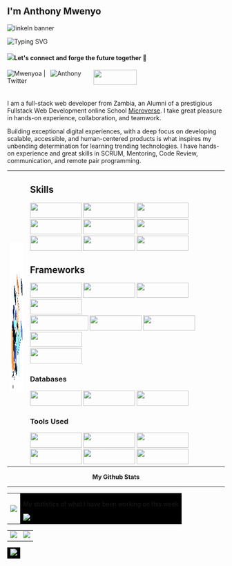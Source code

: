 
## I'm Anthony Mwenyo

![linkeIn banner](https://user-images.githubusercontent.com/28694196/174442977-ebed51ae-d3bf-44cc-99cf-2cbe97448f4e.png)

![Typing SVG](https://readme-typing-svg.herokuapp.com?color=6667AB&center=true&vCenter=true&lines=Thanks+for+visiting+my+profile+%F0%9F%98%83;+Hi+,+a+%E2%AD%90++on+my+repo+is+appreciated!;+Happy+coding!+%F0%9F%9A%80)

<h4><img src="https://media.giphy.com/media/LnQjpWaON8nhr21vNW/giphy.gif" width="50">Let's connect and forge the future together 🚀 </h4>
<a href="https://twitter.com/anthony_mwenyo">
  <img align="left" alt="Mwenyoa | Twitter" width="100" height="35" src="https://img.shields.io/badge/Twitter-1EA1F2?style=for-the-badge&logo=twitter&logoColor=white" />
</a>
<a href="mailto:mwenyoanthony@gmail.com">
  <img src="https://img.shields.io/badge/Gmail-D14836?style=for-the-badge&logo=gmail&logoColor=white" width="100" height="35">
 </a>
<a href="https://www.linkedin.com/in/anthony-mwenyo">
  <img align="left" alt="Anthony" width="100" height="35"  src="https://img.shields.io/badge/LinkedIn-0077B5?style=for-the-badge&logo=linkedin&logoColor=white" />
</a><br>
<br/>
<p>I am a full-stack web developer from Zambia, an Alumni of a prestigious Fullstack Web Development online School  <a href="https://www.microverse.org/">Microverse</a>. I take great pleasure in hands-on experience, collaboration, and teamwork.<br>

Building exceptional digital experiences, with a deep focus on developing scalable, accessible, and human-centered products is what inspires my unbending determination for learning trending technologies. 
I have hands-on experience and great skills in SCRUM, Mentoring, Code Review, communication, and remote pair programming. 
</p>
<table>
  <tr>
 <td halign="left">
  <img  alt="GIF" src="https://github.com/mwenyoa/mwenyoa/blob/main/web-development.gif?raw=true" width="100vw" height="350" /
 </td>
 <td halign="right">
 <h2>Skills</h2>
<img src="https://img.shields.io/badge/JavaScript-323335?style=for-the-badge&logo=javascript&logoColor=F7DF1E" width="120" height="35">
<img src="https://img.shields.io/badge/TypeScript-007ACC?style=for-the-badge&logo=typescript&logoColor=white" width="120" height="35">
   <img src="https://img.shields.io/badge/CSS3-1572B6?style=for-the-badge&logo=css3&logoColor=white"  width="120" height="35">
   <img src="https://img.shields.io/badge/HTML5-E34F26?style=for-the-badge&logo=html5&logoColor=white"  width="120" height="35">
<img src="https://img.shields.io/badge/SQL-F80000?style=for-the-badge&logo=oracle&logoColor=black" width="120" height="35">
<img src="https://img.shields.io/badge/Node.js-339933?style=for-the-badge&logo=nodedotjs&logoColor=white" width="120" height="35">
<img src="https://img.shields.io/badge/json-5E5C5C?style=for-the-badge&logo=json&logoColor=white" width="120" height="35">
 <img src="https://img.shields.io/badge/Ruby-CC342D?style=for-the-badge&logo=ruby&logoColor=white" width="120" height="35">
<img src="https://img.shields.io/badge/PHP-777BB4?style=for-the-badge&logo=php&logoColor=white" width="120" height="35">
<br />
    <h2> Frameworks </h2>
   <img src="https://img.shields.io/badge/React-35232A?style=for-the-badge&logo=react&logoColor=61DAFB" width="120" height="35">
   <img src="https://img.shields.io/badge/Redux-593D88?style=for-the-badge&logo=redux&logoColor=white" width="120" height="35"/>
   <img src="https://img.shields.io/badge/Ruby_on_Rails-CC0000?style=for-the-badge&logo=ruby-on-rails&logoColor=white" height="35" width="120">
     <img src="https://img.shields.io/badge/Express.js-000000?style=for-the-badge&logo=express&logoColor=white" height="35" width="120">
     <br />
   <img src="https://img.shields.io/badge/Bootstrap-563D7C?style=for-the-badge&logo=bootstrap&logoColor=white" width="135" height="35">
     <img src="https://img.shields.io/badge/Material%20UI-007FFF?style=for-the-badge&logo=mui&logoColor=white" height="35" width="120">
  <img src="https://img.shields.io/badge/Tailwind_CSS-38B2AC?style=for-the-badge&logo=tailwind-css&logoColor=white" height="35" width="120">
  <img src="https://img.shields.io/badge/Pug-E3C29B?style=for-the-badge&logo=pug&logoColor=black" height="35" width="120"><br />
<img src="https://img.shields.io/badge/Jest-C21325?style=for-the-badge&logo=jest&logoColor=white" width="120" height="35">
      <h3> Databases </h3>
       <img src="https://img.shields.io/badge/MongoDB-4EA94B?style=for-the-badge&logo=mongodb&logoColor=white" width="120" height="35"> 
       <img src="https://img.shields.io/badge/PostgreSQL-316192?style=for-the-badge&logo=postgresql&logoColor=white" width="120" height="35"> 
        <img src="https://img.shields.io/badge/MySQL-005C84?style=for-the-badge&logo=mysql&logoColor=white" width="120" height="35"> 
      <h3>Tools Used</h3>
        <img src="https://img.shields.io/badge/VSCode-0078D4?style=for-the-badge&logo=visual%20studio%20code&logoColor=white" width="120" height="35"> 
       <img src="https://img.shields.io/badge/Zoom-2D8CFF?style=for-the-badge&logo=zoom&logoColor=white" width="120" height="35"> 
       <img src="https://img.shields.io/badge/Slack-4A154B?style=for-the-badge&logo=slack&logoColor=white" width="120" height="35"> 
       <img src="https://img.shields.io/badge/Webpack-8DD6F9?style=for-the-badge&logo=Webpack&logoColor=white" width="120" height="35">
       <img src="https://img.shields.io/badge/Vite-B73BFE?style=for-the-badge&logo=vite&logoColor=FFD62E" width="120" height="35">
      <img src="https://img.shields.io/badge/Postman-FF6C37?style=for-the-badge&logo=Postman&logoColor=white" width="120" height="35">
    </td>
</tr>
</table>

<p align="center">
  <strong>
 My Github Stats
  </strong>
  </p>
  <hr>
<table>
  <tr>
    <td halign="top">
       <p align="center">
<a href="https://github.com/anuraghazra/convoychat">
  <img height=200 align="center" src="https://github-readme-stats.vercel.app/api/top-langs?username=mwenyoa&layout=compact&langs_count=8&theme=nightowl&card_width=320" />
</a>
</p>
    </td>

  <td halign="top" style="background-color:black;">
    <p valign="center" color="black"> My statistics of what I have been working on this week</p>
    <img src="https://github-readme-stats.vercel.app/api/wakatime?username=mwenyoa&theme=nightowl">
 </td>
</tr>
</table>
<table>
  <tr>
    <td halign="bottom">
   <img src="https://github-readme-stats.vercel.app/api?username=mwenyoa&show_icons=true&theme=radical">
    </td>
  <td halign="bottom"><img src="https://github-readme-streak-stats.herokuapp.com?user=mwenyoa&theme=radical"></td>
</tr>
</table>
<table>
  <tr>
    <td style="background-color:black;">
      <img src="https://github-profile-trophy.vercel.app/?username=mwenyoa&theme=onedark&github-profile-trophy=true">
    </td>
    <tr>
 </table>

